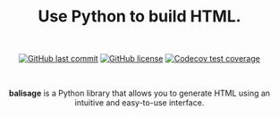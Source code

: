 <div align="center">

<h1>Use Python to build HTML.</h1>

<br>

<a href="https://github.com/jakebrehm/balisage"><img alt="GitHub last commit" src="https://img.shields.io/github/last-commit/jakebrehm/balisage?color=84B55A&logo=Git&logoColor=white&style=for-the-badge"></a>
<a href="https://github.com/jakebrehm/balisage/blob/main/license.txt"><img alt="GitHub license" src="https://img.shields.io/github/license/jakebrehm/balisage?color=84B55A&style=for-the-badge"></a>
<a href="https://codecov.io/gh/jakebrehm/balisage"><img alt="Codecov test coverage" src="https://img.shields.io/codecov/c/gh/jakebrehm/balisage?token=W6CWUDTYZC&color=84B55A&logo=codecov&logoColor=white&style=for-the-badge"></a>

<br>
</div>

<p align="center">
    <strong>balisage</strong> is a Python library that allows you to generate HTML using an intuitive and easy-to-use interface.
</p>
